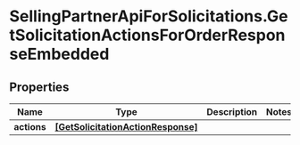 # SellingPartnerApiForSolicitations.GetSolicitationActionsForOrderResponseEmbedded

## Properties
Name | Type | Description | Notes
------------ | ------------- | ------------- | -------------
**actions** | [**[GetSolicitationActionResponse]**](GetSolicitationActionResponse.md) |  | 
